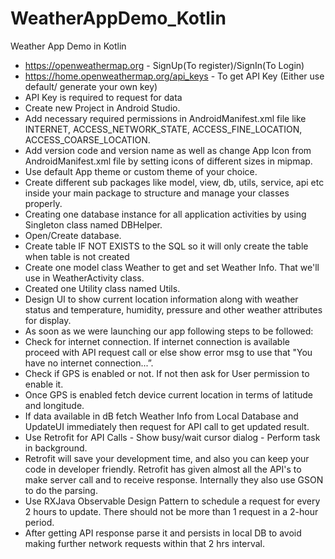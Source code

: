 # WeatherAppDemo_Kotlin
Weather App Demo in Kotlin
- https://openweathermap.org - SignUp(To register)/SignIn(To Login)
- https://home.openweathermap.org/api_keys - To get API Key (Either use default/ generate your own key)
- API Key is required to request for data
- Create new Project in Android Studio.
- Add necessary required permissions in AndroidManifest.xml file like INTERNET, ACCESS_NETWORK_STATE, ACCESS_FINE_LOCATION, ACCESS_COARSE_LOCATION.
- Add version code and version name as well as change App Icon from AndroidManifest.xml file by setting icons of different sizes in mipmap.
- Use default App theme or custom theme of your choice.
- Create different sub packages like model, view,  db,  utils,  service,  api etc inside your main package to structure and manage your classes properly.
- Creating one database instance for all application activities by using Singleton class named DBHelper.
- Open/Create database.
- Create table IF NOT EXISTS to the SQL so it will only create the table when table is not created
- Create one model class Weather to get and set Weather Info. That we'll use in WeatherActivity class.
- Created one Utility class named Utils.
- Design UI to show current location information along with weather status and temperature, humidity, pressure and other weather attributes for display.
- As soon as we were launching our app following steps to be followed:
- Check for internet connection.  If internet connection is available proceed with API request call or else show error msg to use that "You have no internet connection...”.
- Check if GPS is enabled or not. If not then ask for User permission to enable it.
- Once GPS is enabled fetch device current location in terms of latitude and longitude.
- If data available in dB fetch Weather Info from Local Database and UpdateUI immediately then request for API call to get updated result.
- Use Retrofit for API Calls - Show busy/wait cursor dialog - Perform task in background.
- Retrofit will save your development time, and also you can keep your code in developer friendly. Retrofit has given almost all the API's to make server call and to receive response. Internally they also use GSON to do the parsing. 
- Use RXJava Observable Design Pattern to schedule a request for every 2 hours to update. There should not be more than 1 request in a 2-hour period.
- After getting API response parse it and persists in local DB to avoid making further network requests within that 2 hrs interval.
